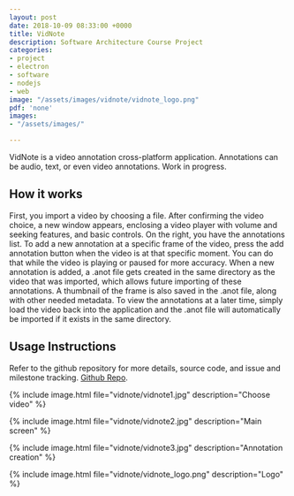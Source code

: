 ```yaml
---
layout: post
date: 2018-10-09 08:33:00 +0000
title: VidNote
description: Software Architecture Course Project
categories: 
- project
- electron
- software
- nodejs
- web
image: "/assets/images/vidnote/vidnote_logo.png"
pdf: 'none'
images:
- "/assets/images/"

---
```


VidNote is a video annotation cross-platform application. Annotations can be audio, text, or even video annotations. Work in progress.

## How it works

First, you import a video by choosing a file. After confirming the video choice, a new window appears, enclosing a video player with volume and seeking features, and basic controls. On the right, you have the annotations list. To add a new annotation at a specific frame of the video, press the add annotation button when the video is at that specific moment. You can do that while the video is playing or paused for more accuracy. When a new annotation is added, a .anot file gets created in the same directory as the video that was imported, which allows future importing of these annotations. A thumbnail of the frame is also saved in the .anot file, along with other needed metadata. To view the annotations at a later time, simply load the video back into the application and the .anot file will automatically be imported if it exists in the same directory.

## Usage Instructions
Refer to the github repository for more details, source code, and issue and milestone tracking. [Github Repo](github.com/RamiAwar/VidNote).


{% include image.html file="vidnote/vidnote1.jpg" description="Choose video" %}

{% include image.html file="vidnote/vidnote2.jpg" description="Main screen" %}

{% include image.html file="vidnote/vidnote3.jpg" description="Annotation creation" %}

{% include image.html file="vidnote/vidnote_logo.png" description="Logo" %}
